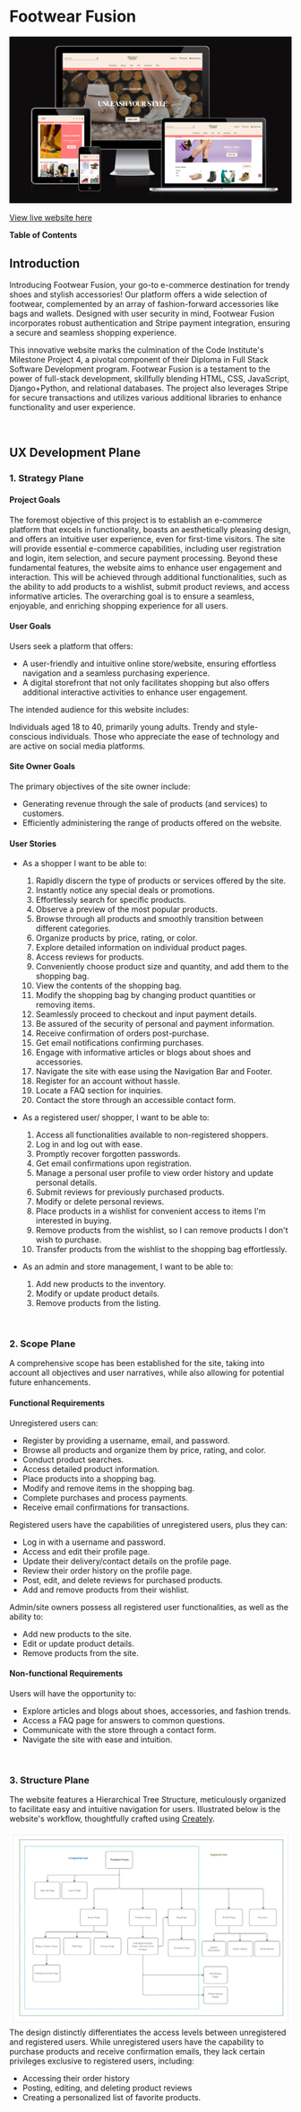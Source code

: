 # **Footwear Fusion**
![Footwear Fusion website in variouse devices](readme-testing-files/readme/main-image.png "Footwear Fusion website in variouse devices")

[View live website here]()
</br>  

**Table of Contents**   

## Introduction
Introducing Footwear Fusion, your go-to e-commerce destination for trendy shoes and stylish accessories! Our platform offers a wide selection of footwear, complemented by an array of fashion-forward accessories like bags and wallets. Designed with user security in mind, Footwear Fusion incorporates robust authentication and Stripe payment integration, ensuring a secure and seamless shopping experience.

This innovative website marks the culmination of the Code Institute's Milestone Project 4, a pivotal component of their Diploma in Full Stack Software Development program. Footwear Fusion is a testament to the power of full-stack development, skillfully blending HTML, CSS, JavaScript, Django+Python, and relational databases. The project also leverages Stripe for secure transactions and utilizes various additional libraries to enhance functionality and user experience.

<br/>  

## **UX Development Plane**   
### **1. Strategy Plane**  
#### **Project Goals**   
The foremost objective of this project is to establish an e-commerce platform that excels in functionality, boasts an aesthetically pleasing design, and offers an intuitive user experience, even for first-time visitors. The site will provide essential e-commerce capabilities, including user registration and login, item selection, and secure payment processing. Beyond these fundamental features, the website aims to enhance user engagement and interaction. This will be achieved through additional functionalities, such as the ability to add products to a wishlist, submit product reviews, and access informative articles. The overarching goal is to ensure a seamless, enjoyable, and enriching shopping experience for all users.

#### **User Goals**  
Users seek a platform that offers:
- A user-friendly and intuitive online store/website, ensuring effortless navigation and a seamless purchasing experience.
- A digital storefront that not only facilitates shopping but also offers additional interactive activities to enhance user engagement.

The intended audience for this website includes:

Individuals aged 18 to 40, primarily young adults.
Trendy and style-conscious individuals.
Those who appreciate the ease of technology and are active on social media platforms.

#### **Site Owner Goals**  
The primary objectives of the site owner include:
- Generating revenue through the sale of products (and services) to customers.
- Efficiently administering the range of products offered on the website.

#### **User Stories** 
- As a shopper I want to be able to:
  1. Rapidly discern the type of products or services offered by the site.
  2. Instantly notice any special deals or promotions.
  3. Effortlessly search for specific products.
  4. Observe a preview of the most popular products.
  5. Browse through all products and smoothly transition between different categories.
  6. Organize products by price, rating, or color.
  7. Explore detailed information on individual product pages.
  8. Access reviews for products.
  9. Conveniently choose product size and quantity, and add them to the shopping bag.
  10. View the contents of the shopping bag.
  11. Modify the shopping bag by changing product quantities or removing items.
  12. Seamlessly proceed to checkout and input payment details.
  13. Be assured of the security of personal and payment information.
  14. Receive confirmation of orders post-purchase.
  15. Get email notifications confirming purchases.
  16. Engage with informative articles or blogs about shoes and accessories.
  17. Navigate the site with ease using the Navigation Bar and Footer.
  18. Register for an account without hassle.
  19. Locate a FAQ section for inquiries.
  20. Contact the store through an accessible contact form.

- As a registered user/ shopper, I want to be able to:
  1. Access all functionalities available to non-registered shoppers.
  2. Log in and log out with ease.
  3. Promptly recover forgotten passwords.
  4. Get email confirmations upon registration.
  5. Manage a personal user profile to view order history and update personal details.
  6. Submit reviews for previously purchased products.
  7. Modify or delete personal reviews.
  8. Place products in a wishlist for convenient access to items I'm interested in buying.
  9. Remove products from the wishlist, so I can remove products I don't wish to purchase.
  10. Transfer products from the wishlist to the shopping bag effortlessly.

- As an admin and store management, I want to be able to:
  1. Add new products to the inventory.
  2. Modify or update product details.
  3. Remove products from the listing.

<br/>  

### **2. Scope Plane**  
A comprehensive scope has been established for the site, taking into account all objectives and user narratives, while also allowing for potential future enhancements.

#### **Functional Requirements**  
Unregistered users can:
- Register by providing a username, email, and password.
- Browse all products and organize them by price, rating, and color.
- Conduct product searches.
- Access detailed product information.
- Place products into a shopping bag.
- Modify and remove items in the shopping bag.
- Complete purchases and process payments.
- Receive email confirmations for transactions.

Registered users have the capabilities of unregistered users, plus they can:
- Log in with a username and password.
- Access and edit their profile page.
- Update their delivery/contact details on the profile page.
- Review their order history on the profile page.
- Post, edit, and delete reviews for purchased products.
- Add and remove products from their wishlist.
 
Admin/site owners possess all registered user functionalities, as well as the ability to:
- Add new products to the site.
- Edit or update product details.
- Remove products from the site.

#### **Non-functional Requirements**  
Users will have the opportunity to:
- Explore articles and blogs about shoes, accessories, and fashion trends.
- Access a FAQ page for answers to common questions.
- Communicate with the store through a contact form.
- Navigate the site with ease and intuition.

<br/>  

### **3. Structure Plane**  
The website features a Hierarchical Tree Structure, meticulously organized to facilitate easy and intuitive navigation for users. Illustrated below is the website's workflow, thoughtfully crafted using [Creately](https://creately.com/).  

![The website's structure](readme-testing-files/readme/structure.png "The website's structure")   
The design distinctly differentiates the access levels between unregistered and registered users. While unregistered users have the capability to purchase products and receive confirmation emails, they lack certain privileges exclusive to registered users, including:

- Accessing their order history
- Posting, editing, and deleting product reviews
- Creating a personalized list of favorite products.





